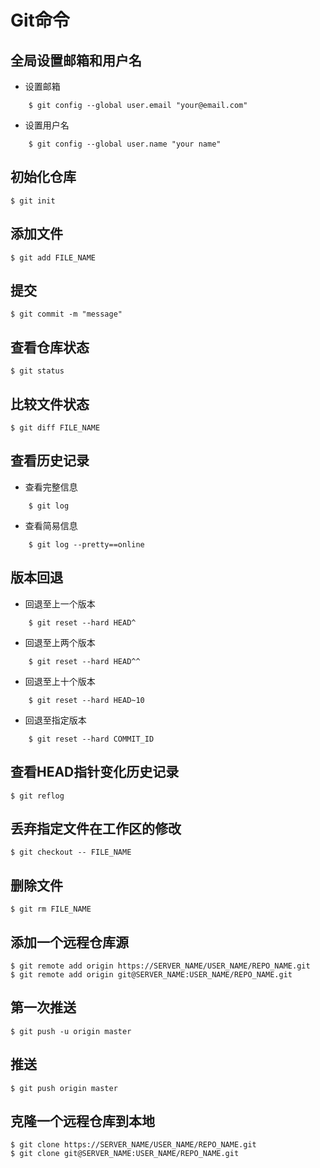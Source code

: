 # Git命令

## 全局设置邮箱和用户名
- 设置邮箱
```
    $ git config --global user.email "your@email.com"
```
- 设置用户名
```
    $ git config --global user.name "your name"
```

## 初始化仓库
```
$ git init
```

## 添加文件
```
$ git add FILE_NAME
```

## 提交
```
$ git commit -m "message"
```

## 查看仓库状态
```
$ git status
```

## 比较文件状态
```
$ git diff FILE_NAME
```

## 查看历史记录
- 查看完整信息
```
    $ git log
```
- 查看简易信息
```
    $ git log --pretty==online
```

## 版本回退
- 回退至上一个版本
```
    $ git reset --hard HEAD^
```
- 回退至上两个版本
```
    $ git reset --hard HEAD^^
```
- 回退至上十个版本
```
    $ git reset --hard HEAD~10
```
- 回退至指定版本
```
    $ git reset --hard COMMIT_ID
```

## 查看HEAD指针变化历史记录
```
$ git reflog
```

## 丢弃指定文件在工作区的修改
```
$ git checkout -- FILE_NAME
```

## 删除文件
```
$ git rm FILE_NAME
```

## 添加一个远程仓库源
```
$ git remote add origin https://SERVER_NAME/USER_NAME/REPO_NAME.git
$ git remote add origin git@SERVER_NAME:USER_NAME/REPO_NAME.git
```

## 第一次推送
```
$ git push -u origin master
```

## 推送
```
$ git push origin master
```

## 克隆一个远程仓库到本地
```
$ git clone https://SERVER_NAME/USER_NAME/REPO_NAME.git
$ git clone git@SERVER_NAME:USER_NAME/REPO_NAME.git
```
